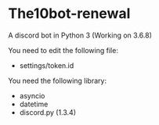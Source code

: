 # The10bot-renewal
A discord bot in Python 3 (Working on 3.6.8)

You need to edit the following file:
- settings/token.id

You need the following library:
- asyncio
- datetime
- discord.py (1.3.4)
